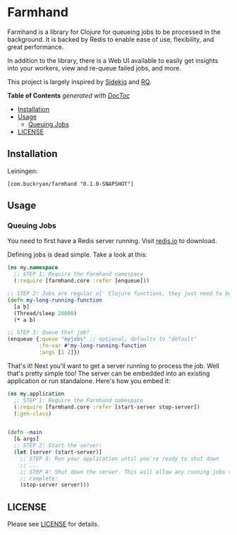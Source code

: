 # Farmhand

Farmhand is a library for Clojure for queueing jobs to be processed in the
background. It is backed by Redis to enable ease of use, flexibility, and great
performance.

In addition to the library, there is a Web UI available to easily get insights
into your workers, view and re-queue failed jobs, and more.

This project is largely inspired by
[Sidekiq](https://github.com/mperham/sidekiq) and
[RQ](https://github.com/nvie/rq).

<!-- START doctoc generated TOC please keep comment here to allow auto update -->
<!-- DON'T EDIT THIS SECTION, INSTEAD RE-RUN doctoc TO UPDATE -->
**Table of Contents**  *generated with [DocToc](https://github.com/thlorenz/doctoc)*

- [Installation](#installation)
- [Usage](#usage)
  - [Queuing Jobs](#queuing-jobs)
- [LICENSE](#license)

<!-- END doctoc generated TOC please keep comment here to allow auto update -->

## Installation

Leiningen:

```
[com.buckryan/farmhand "0.1.0-SNAPSHOT"]
```

## Usage

### Queuing Jobs

You need to first have a Redis server running. Visit
[redis.io](https://redis.io/) to download.

Defining jobs is dead simple. Take a look at this:

```clojure
(ns my.namespace
  ;; STEP 1: Require the Farmhand namespace
  (:require [farmhand.core :refer [enqueue]))

;; STEP 2: Jobs are regular ol' Clojure functions, they just need to be public:
(defn my-long-running-function
  [a b]
  (Thread/sleep 20000)
  (* a b)

;; STEP 3: Queue that job!
(enqueue {:queue "myjobs" ;; optional; defaults to "default"
          :fn-var #'my-long-running-function
          :args [1 2]})
```

That's it! Next you'll want to get a server running to process the job. Well
that's pretty simple too! The server can be embedded into an existing
application or run standalone. Here's how you embed it:

```clojure
(ns my.application
  ;; STEP 1: Require the Farmhand namespace
  (:require [farmhand.core :refer [start-server stop-server])
  (:gen-class)


(defn -main
  [& args]
  ;; STEP 2: Start the server:
  (let [server (start-server)]
    ;; STEP 3: Run your application until you're ready to shut down
    ;; ...
    ;; STEP 4: Shut down the server. This will allow any running jobs to
    ;; complete:
    (stop-server server)))
```

## LICENSE

Please see [LICENSE](https://github.com/b-ryan/farmhand/blob/master/LICENSE)
for details.
